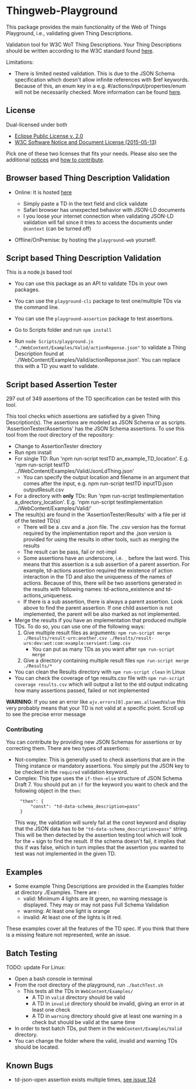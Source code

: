 # Thingweb-Playground

This package provides the main functionality of the Web of Things Playground, i.e., validating given Thing Descriptions.

Validation tool for W3C WoT Thing Descriptions. Your Thing Descriptions should be written according to the W3C standard found [here](https://w3c.github.io/wot-thing-description/#).

Limitations:

* There is limited nested validation. This is due to the JSON Schema specification which doesn't allow infinite references with $ref keywords. Because of this, an enum key in a e.g. #/actions/input/properties/enum will not be necessarily checked. More information can be found [here](http://json-schema.org/latest/json-schema-core.html#rfc.section.7).


## License
Dual-licensed under both

* [Eclipse Public License v. 2.0](http://www.eclipse.org/legal/epl-2.0)
* [W3C Software Notice and Document License (2015-05-13)](https://www.w3.org/Consortium/Legal/2015/copyright-software-and-document)

Pick one of these two licenses that fits your needs.
Please also see the additional [notices](NOTICE.md) and [how to contribute](CONTRIBUTING.md).

## Browser based Thing Description Validation

* Online: It is hosted [here](http://plugfest.thingweb.io/playground/)
  * Simply paste a TD in the text field and click validate
  * Safari browser has unexpected behavior with JSON-LD documents
  * I you loose your internet connection when validating JSON-LD validation will fail since it tries to access the documents under `@context` (can be turned off)

* Offline/OnPremise: by hosting the `playground-web` yourself.


## Script based Thing Description Validation

This is a node.js based tool

* You can use this package as an API to validate TDs in your own packages.

* You can use the `playground-cli` package to test one/multiple TDs via the command line.

* You can use the `playground-assertion` package to test assertions.


* Go to Scripts folder and run `npm install`
* Run `node Scripts/playground.js "./WebContent/Examples/Valid/actionReponse.json"` to validate a Thing Description found at `./WebContent/Examples/Valid/actionReponse.json'. You can replace this with a TD you want to validate.

## Script based Assertion Tester

297 out of 349 assertions of the TD specification can be tested with this tool.

This tool checks which assertions are satisfied by a given Thing Description(s). The assertions are modeled as JSON Schema or as scripts. 'AssertionTester/Assertions' has the JSON Schema assertions. To use this tool from the root directory of the repository:

* Change to AssertionTester directory
* Run npm install
* For single TD: Run 'npm run-script testTD an_example_TD_location'. E.g. 'npm run-script testTD ../WebContent/Examples/Valid/JsonLdThing.json' 
  * You can specify the output location and filename in an argument that comes after the input, e.g. npm run-script testTD inputTD.json outputResult.csv
* For a directory with **only** TDs: Run 'npm run-script testImplementation a_directory_location'. E.g. 'npm run-script testImplementation ../WebContent/Examples/Valid/' 
* The result(s) are found in the 'AssertionTester/Results' with a file per id of the tested TD(s)
  * There will be a .csv and a .json file. The .csv version has the format required by the implementation report and the .json version is provided for using the results in other tools, such as merging the results 
  * The result can be pass, fail or not-impl 
  * Some assertions have an underscore, i.e. `_` before the last word. This means that this assertion is a sub assertion of a parent assertion. For example, td-actions assertion required the existence of action interaction in the TD and also the uniqueness of the names of actions. Because of this, there will be two assertions generated in the results with following names: td-actions_existence and td-actions_uniqueness. 
  * If there is a sub assertion, there is always a parent assertion. Look above to find the parent assertion. If one child assertion is not implemented, the parent will be also marked as not implemented.
* Merge the results if you have an implementation that produced multiple TDs. To do so, you can use one of the following ways:
  1. Give multiple result files as arguments: `npm run-script merge ./Results/result-urn:another.csv ./Results/result-urn:dev:wot:com:example:servient:lamp.csv`
     * You can put as many TDs as you want after `npm run-script merge`
  2. Give a directory containing multiple result files `npm run-script merge ./Results/*`
* You can clean the Results directory with `npm run-script clean` in Linux
* You can check the coverage of tge results.csv file with `npm run-script coverage results.csv` which will output a list to the std output indicating how many assertions passed, failed or not implemented
  
**WARNING**: If you see an error like `ajv.errors[0].params.allowedValue` this very probably means that your TD is not valid at a specific point. Scroll up to see the precise error message

### Contributing

You can contribute by providing new JSON Schemas for assertions or by correcting them. There are two types of assertions:

* Not-complex: This is generally used to check assertions that are in the Thing instance or mandatory assertions. You simply put the JSON key to be checked in the `required` validation keyword.
* Complex: This type uses the `if-then-else` structure of JSON Schema Draft 7. You should put an `if` for the keyword you want to check and the following object in the `then`:
  ```
    "then": {
        "const": "td-data-schema_description=pass"
    }
  ```
  This way, the validation will surely fail at the const keyword and display that the JSON data has to be `"td-data-schema_description=pass"` string. This will be then detected by the assertion testing tool which will look for the `=` sign to find the result. If the schema doesn't fail, it implies that this if was false, which in turn implies that the assertion you wanted to test was not implemented in the given TD.

## Examples

* Some example Thing Descriptions are provided in the Examples folder at directory ./Examples. There are :
  * valid: Minimum 4 lights are lit green, no warning message is displayed. They may or may not pass Full Schema Validation
  * warning: At least one light is orange
  * invalid: At least one of the lights is lit red.

These examples cover all the features of the TD spec. If you think that there is a missing feature not represented, write an issue.

## Batch Testing
TODO: update
For Linux:
* Open a bash console in terminal
* From the root directory of the playground, run `./batchTest.sh`
    * This tests all the TDs in `WebContent/Examples/`
        * A TD in `valid` directory should be valid
        * A TD in `invalid` directory should be invalid, giving an error in at least one check
        * A TD in `warning` directory should give at least one warning in a check but should be valid at the same time
* In order to test batch TDs, put them in the `WebContent/Examples/Valid` directory.
* You can change the folder where the valid, invalid and warning TDs should be located.

## Known Bugs

* td-json-open assertion exists multiple times, [see issue 124](https://github.com/thingweb/thingweb-playground/issues/124)
